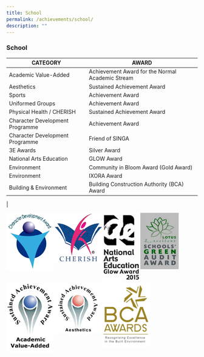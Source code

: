 ```yaml
---
title: School
permalink: /achievements/school/
description: ""
---
```

### **School**

| CATEGORY | AWARD |
|---|---|
| Academic Value-Added | Achievement Award for the Normal Academic Stream |
| Aesthetics | Sustained Achievement Award |
| Sports    |  Achievement Award |
| Uniformed Groups    | Achievement Award  |
| Physical Health / CHERISH     | Sustained Achievement Award  |
| Character Development Programme | Achievement Award |
| Character Development Programme | Friend of SINGA  |
| 3E Awards | Silver Award  |
| National Arts Education  | GLOW Award |
| Environment | Community in Bloom Award  (Gold Award) |
| Environment  | IXORA Award |
| Building & Environment | Building Construction Authority (BCA) Award  |
|

<img src="/images/achievement1.jpg" style="width:25%" align=left>
<img src="/images/achievement2.jpg" style="width:25%" align=left>
<img src="/images/achievement3.jpg" style="width:20%" align=left>
<img src="/images/achievement4.jpg" style="width:20%" align=left>

<br clear="left">

<img src="/images/achievement5.jpg" style="width:25%" align=left>
<img src="/images/achievement6.jpg" style="width:25%" align=left>
<img src="/images/achievement7.jpg" style="width:25%" align=left>